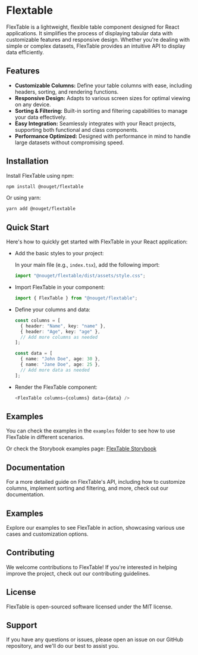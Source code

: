 # Flextable

FlexTable is a lightweight, flexible table component designed for React applications. It simplifies the process of displaying tabular data with customizable features and responsive design. Whether you're dealing with simple or complex datasets, FlexTable provides an intuitive API to display data efficiently.

## Features

- **Customizable Columns:** Define your table columns with ease, including headers, sorting, and rendering functions.
- **Responsive Design:** Adapts to various screen sizes for optimal viewing on any device.
- **Sorting & Filtering:** Built-in sorting and filtering capabilities to manage your data effectively.
- **Easy Integration:** Seamlessly integrates with your React projects, supporting both functional and class components.
- **Performance Optimized:** Designed with performance in mind to handle large datasets without compromising speed.

## Installation

Install FlexTable using npm:

```bash
npm install @nouget/flextable
```

Or using yarn:

```bash
yarn add @nouget/flextable
```

## Quick Start

Here's how to quickly get started with FlexTable in your React application:

- Add the basic styles to your project:

  In your main file (e.g., `index.tsx`), add the following import:

  ```typescript
  import "@nouget/flextable/dist/assets/style.css";
  ```

- Import FlexTable in your component:

  ```typescript
  import { FlexTable } from "@nouget/flextable";
  ```

- Define your columns and data:

  ```typescript
  const columns = [
    { header: "Name", key: "name" },
    { header: "Age", key: "age" },
    // Add more columns as needed
  ];

  const data = [
    { name: "John Doe", age: 30 },
    { name: "Jane Doe", age: 25 },
    // Add more data as needed
  ];
  ```

- Render the FlexTable component:

  ```typescript
  <FlexTable columns={columns} data={data} />
  ```

## Examples

You can check the examples in the `examples` folder to see how to use FlexTable in different scenarios.

Or check the Storybook examples page: [FlexTable Storybook](https://nouget.github.io/flextable/)

## Documentation

For a more detailed guide on FlexTable's API, including how to customize columns, implement sorting and filtering, and more, check out our documentation.

## Examples

Explore our examples to see FlexTable in action, showcasing various use cases and customization options.

## Contributing

We welcome contributions to FlexTable! If you're interested in helping improve the project, check out our contributing guidelines.

## License

FlexTable is open-sourced software licensed under the MIT license.

## Support

If you have any questions or issues, please open an issue on our GitHub repository, and we'll do our best to assist you.
